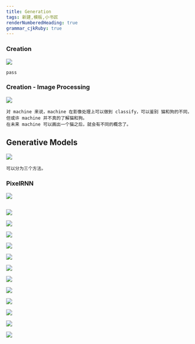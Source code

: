 ```yaml
---
title: Generation
tags: 新建,模板,小书匠
renderNumberedHeading: true
grammar_cjkRuby: true
---
```


### Creation

![](./images/1582471655113.png)
```
pass
```

### Creation - Image Processing

![](./images/1582471677075.png)
```
对 machine 来说，machine 在影像处理上可以做到 classify，可以鉴别 猫和狗的不同，但或许 machine 并不真的了解猫和狗。
在未来 machine 可以画出一个猫之后，就会有不同的概念了。
```

## Generative Models

![](./images/1582471705117.png)
```
可以分为三个方法。
```

### PixelRNN
![](./images/1582471738677.png)
```

```


![](./images/1582471765454.png)


![](./images/1582471808422.png)


![](./images/1582471832821.png)


![](./images/1582471856190.png)


![](./images/1582471897276.png)


![](./images/1582471924440.png)


![](./images/1582471946800.png)


![](./images/1582471968291.png)



![](./images/1582472002394.png)


![](./images/1582472025502.png)


![](./images/1582472047764.png)


![](./images/1582472086223.png)